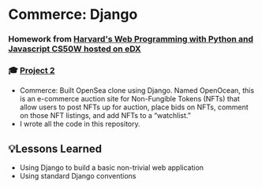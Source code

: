 # Commerce: Django
### Homework from [Harvard's Web Programming with Python and Javascript CS50W hosted on eDX](https://www.edx.org/course/cs50s-web-programming-with-python-and-javascript)
### 🎓 [Project 2](https://cs50.harvard.edu/web/2020/projects/2/commerce/)
- Commerce: Built OpenSea clone using Django. Named OpenOcean, this is an e-commerce auction site for Non-Fungible Tokens (NFTs) that allow users to post NFTs up for auction, place bids on NFTs, comment on those NFT listings, and add NFTs to a “watchlist.”
- I wrote all the code in this repository.

## 💡Lessons Learned
- Using Django to build a basic non-trivial web application
- Using standard Django conventions
